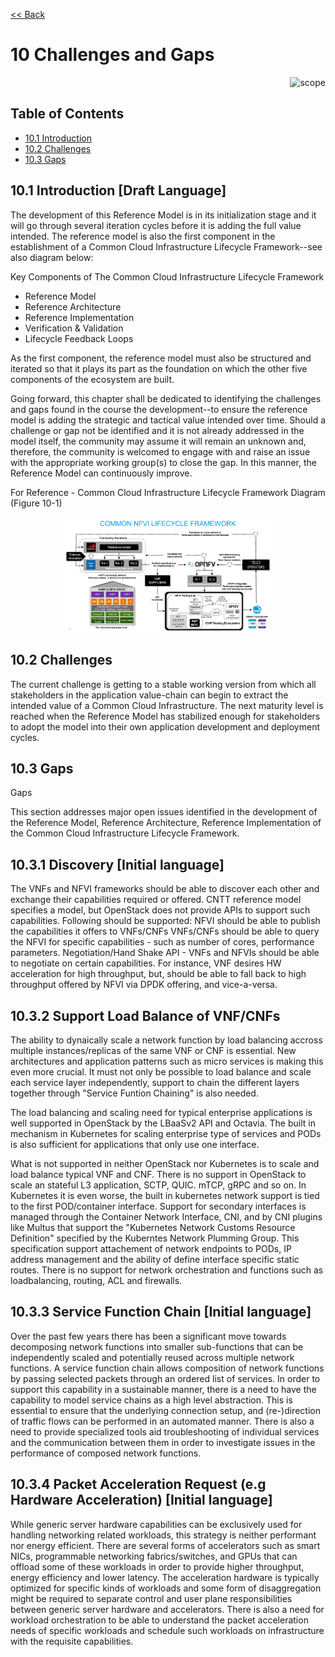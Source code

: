 [<< Back](../../ref_model)
# 10 Challenges and Gaps

<p align="right"><img src="../figures/bogo_sdc.png" alt="scope" title="Scope" width="35%"/></p>

## Table of Contents
* [10.1 Introduction](#10.1)
* [10.2 Challenges](#10.2)
* [10.3 Gaps](#10.3)

<a name="10.1"></a>
## 10.1 Introduction [Draft Language]

The development of this Reference Model is in its initialization stage and it will go through several iteration cycles before it is adding the full value intended. The reference model is also the first component in the establishment of a Common Cloud Infrastructure Lifecycle Framework--see also diagram below:

Key Components of The Common Cloud Infrastructure Lifecycle Framework

- Reference Model
- Reference Architecture
- Reference Implementation
- Verification & Validation
- Lifecycle Feedback Loops

As the first component, the reference model must also be structured and iterated so that it plays its part as the foundation on which the other five components of the ecosystem are built.

Going forward, this chapter shall be dedicated to identifying the challenges and gaps found in the course the development--to ensure the reference model is adding the strategic and tactical value intended over time. Should a challenge or gap not be identified and it is not already addressed in the model itself, the community may assume it will remain an unknown and, therefore, the community is welcomed to engage with and raise an issue with the appropriate working group(s) to close the gap. In this manner, the Reference Model can continuously improve.

For Reference - Common Cloud Infrastructure Lifecycle Framework Diagram (Figure 10-1)
<p align="center"><img src="../figures/ch10-fig-10-1-common-nfvi_lifecycle_framework.png" alt="Framework" title="Framework" width="65%"/></p>

<a name="10.2"></a>
## 10.2 Challenges 

The current challenge is getting to a stable working version from which all stakeholders in the application value-chain can begin to extract the intended value of a Common Cloud Infrastructure. The next maturity level is reached when the Reference Model has stabilized enough for stakeholders to adopt the model into their own application development and deployment cycles.


## 10.3 Gaps 

Gaps

This section addresses major open issues identified in the development of the Reference Model, Reference Architecture, Reference Implementation of the Common Cloud Infrastructure Lifecycle Framework. 

## 10.3.1 Discovery [Initial language]
The VNFs and NFVI frameworks should be able to discover each other and exchange their capabilities required or offered. CNTT reference model specifies a model, but OpenStack does not provide APIs to support such capabilities. Following should be supported: NFVI should be able to publish the capabilities it offers to VNFs/CNFs VNFs/CNFs should be able to query the NFVI for specific capabilities - such as number of cores, performance parameters. Negotiation/Hand Shake API - VNFs and NFVIs should be able to negotiate on certain capabilities. For instance, VNF desires HW acceleration for high throughput, but, should be able to fall back to high throughput offered by NFVI via DPDK offering, and vice-a-versa.

## 10.3.2 Support Load Balance of VNF/CNFs
The ability to dynaically scale a network function by load balancing accross multiple instances/replicas of the same VNF or CNF is essential. New architectures and application patterns such as micro services is making this even more crucial. It must not only be possible to load balance and scale each service layer independently, support to chain the different layers together through "Service Funtion Chaining" is also needed. 

The load balancing and scaling need for typical enterprise applications is well supported in OpenStack by the LBaaSv2 API and Octavia. The built in mechanism in Kubernetes for scaling enterprise type of services and PODs is also sufficient for applications that only use one interface.

What is not supported in neither OpenStack nor Kubernetes is to scale and load balance typical VNF and CNF. There is no support in OpenStack to scale an stateful L3 application, SCTP, QUIC. mTCP, gRPC and so on. In Kubernetes it is even worse, the built in kubernetes network support is tied to the first POD/container interface. Support for secondary interfaces is managed through the Container Network Interface, CNI, and by CNI plugins like Multus that support the "Kubernetes Network Customs Resource Definition" specified by the Kuberntes Network Plumming Group. This specification support attachement of network endpoints to PODs, IP address management and the ability of define interface specific static routes. There is no support for network orchestration and functions such as loadbalancing, routing, ACL and firewalls. 

## 10.3.3 Service Function Chain [Initial language]
Over the past few years there has been a significant move towards decomposing network functions into smaller sub-functions that can be independently scaled and potentially reused across multiple network functions. A service function chain allows composition of network functions by passing selected packets through an ordered list of services. In order to support this capability in a sustainable manner, there is a need to have the capability to model service chains as a high level abstraction. This is essential to ensure that the underlying connection setup, and (re-)direction of traffic flows can be performed in an automated manner. There is also a need to provide specialized tools aid troubleshooting of individual services and the communication between them in order to investigate issues in the performance of composed network functions.

## 10.3.4 Packet Acceleration Request (e.g Hardware Acceleration) [Initial language]
While generic server hardware capabilities can be exclusively used for handling networking related workloads, this strategy is neither performant nor energy efficient. There are several forms of accelerators such as smart NICs, programmable networking fabrics/switches, and GPUs that can offload some of these workloads in order to provide higher throughput, energy efficiency and lower latency. The acceleration hardware is typically optimized for specific kinds of workloads and some form of disaggregation might be required to separate control and user plane responsibilities between generic server hardware and accelerators. There is also a need for workload orchestration to be able to understand the packet acceleration needs of specific workloads and schedule such workloads on infrastructure with the requisite capabilities.

